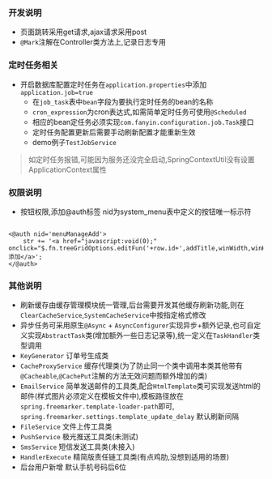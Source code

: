 ### 开发说明
* 页面跳转采用get请求,ajax请求采用post
* `@Mark`注解在Controller类方法上,记录日志专用


### 定时任务相关
* 开启数据库配置定时任务在`application.properties`中添加`application.job=true`
    * 在`job_task`表中`bean`字段为要执行定时任务的bean的名称
    * `cron_expression`为cron表达式,如需简单定时任务可使用`@Scheduled`
    * 相应的bean定任务必须实现`com.fanyin.configuration.job.Task`接口
    * 定时任务配置更新后需要手动刷新配置才能重新生效
    * demo例子`TestJobService`
> 如定时任务报错,可能因为服务还没完全启动,SpringContextUtil没有设置ApplicationContext属性

### 权限说明

* 按钮权限,添加@auth标签 nid为system_menu表中定义的按钮唯一标示符
```ftl

<@auth nid='menuManageAdd'>
    str += '<a href="javascript:void(0);" onclick="$.fn.treeGridOptions.editFun('+row.id+',addTitle,winWidth,winHeight,addUrl);"> 添加</a>';
</@auth>

``` 
### 其他说明
* 刷新缓存由缓存管理模块统一管理,后台需要开发其他缓存刷新功能,则在`ClearCacheService`,`SystemCacheService`中按指定格式修改
* 异步任务可采用原生`@Async` + `AsyncConfigurer`实现异步+额外记录,也可自定义实现`AbstractTask`类(增加额外一些日志记录等),统一定义在`TaskHandler`类型调用
* `KeyGenerator` 订单号生成类
* `CacheProxyService` 缓存代理类(为了防止同一个类中调用本类其他带有`@Cacheable`,`@CachePut`注解的方法无效问题而额外增加的类)
* `EmailService` 简单发送邮件的工具类,配合`HtmlTemplate`类可实现发送html的邮件(样式图片必须定义在模板文件中),模板路径放在`spring.freemarker.template-loader-path`即可, `spring.freemarker.settings.template_update_delay` 默认刷新间隔
* `FileService` 文件上传工具类
* `PushService` 极光推送工具类(未测试)
* `SmsService` 短信发送工具类(未接入)
* `HandlerExecute` 精简版责任链工具类(有点鸡肋,没想到适用的场景)
* 后台用户新增 默认手机号码后6位